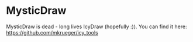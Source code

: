 # MysticDraw

MysticDraw is dead - long lives IcyDraw (hopefully :)). You can find it here: https://github.com/mkrueger/icy_tools
